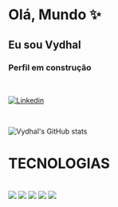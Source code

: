 

# Olá, Mundo ✨

## Eu sou Vydhal

### Perfil em construção

<br>

[![Linkedin](https://img.shields.io/badge/LinkedIn-0077B5?style=for-the-badge&logo=linkedin&logoColor=white)](https://www.linkedin.com/in/vydhal-silva-82234163/)

<br>

![Vydhal's GitHub stats](https://github-readme-stats.vercel.app/api?username=Vydhal&show_icons=true&theme=radical)

# TECNOLOGIAS 

<div style="display: inline_block"><br/>
    <img align= "center" src="https://img.shields.io/badge/JavaScript-F7DF1E?style=for-the-badge&logo=javascript&logoColor=black" />
    <img align= "center" src="https://img.shields.io/badge/React-20232A?style=for-the-badge&logo=react&logoColor=61DAFB" /> 
    <img align= "center" src="https://img.shields.io/badge/HTML5-E34F26?style=for-the-badge&logo=html5&logoColor=white" />
    <img align= "center" src="https://img.shields.io/badge/CSS3-1572B6?style=for-the-badge&logo=css3&logoColor=white" />
     <img align= "center" src="https://img.shields.io/badge/PHP-777BB4?style=for-the-badge&logo=php&logoColor=white" />
 
</div>
